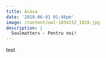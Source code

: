 ```yaml
---
title: Acasa
date: '2018-06-01 01:46pm'
image: /content/owl-1834152_1920.jpg
description: |
  Soulmatters - Pentru noi!
---
```

test
